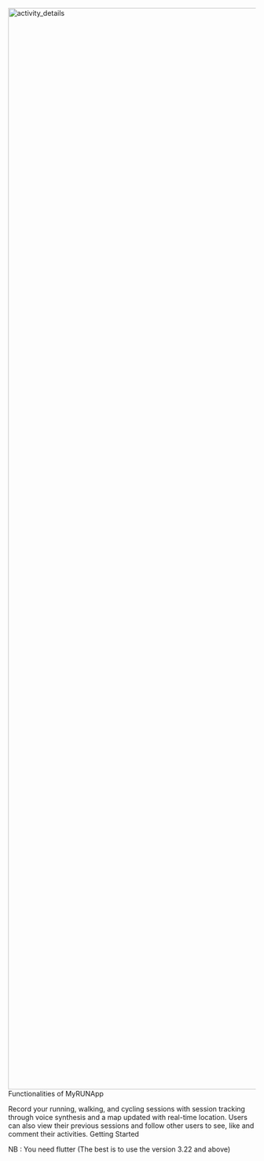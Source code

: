 <img width="1080" height="2200" alt="activity_details" src="https://github.com/user-attachments/assets/fc79b416-a01c-43f2-a4d4-6c81b61a1190" />Functionalities of MyRUNApp

Record your running, walking, and cycling sessions with session tracking through voice synthesis and a map updated with real-time location.
Users can also view their previous sessions and follow other users to see, like and comment their activities.
Getting Started

NB : You need flutter (The best is to use the version 3.22 and above)
